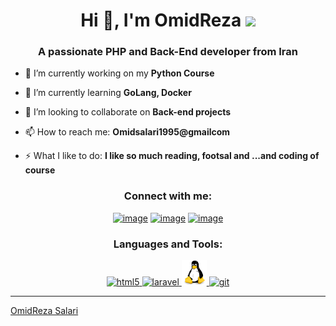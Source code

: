 <h1 align="center">Hi 👋, I'm OmidReza <img height="40" src="https://emoji.gg/assets/emoji/7333-parrotdance.gif"></h1>
<h3 align="center">A passionate PHP and Back-End  developer from Iran</h3>

- 🔭 I’m currently working on my **Python Course**

- 🌱 I’m currently learning **GoLang, Docker**

- 👯 I’m looking to collaborate on **Back-end projects**

- 📫 How to reach me: **Omidsalari1995@gmailcom**

- ⚡ What I like to do: **I like so much reading, footsal and ...and coding of course**

<h3 align="center">Connect with me:</h3>
<div align="center">

[![image](https://img.shields.io/badge/LinkedIn-0077B5?style=for-the-badge&logo=linkedin&logoColor=white)](https://www.linkedin.com/in/omid-salari/)
[![image](https://img.shields.io/badge/Twitter-1DA1F2?style=for-the-badge&logo=twitter&logoColor=white)](https://twitter.com/OmidRezaSalari1)
[![image](https://img.shields.io/badge/Gmail-D14836?style=for-the-badge&logo=gmail&logoColor=white)](mailto:omidsalari1995@gmailcom)
  
</div>

<h3 align="center">Languages and Tools:</h3>

<p align="center"> 
  <a href="https://www.w3.org/html/" target="_blank"> 
    <img src="https://www.linkpicture.com/q/353261.svg" alt="html5" width="50" height="40"/> 
  </a>
  <a href="https://www.w3schools.com/css/" target="_blank"> 
    <img src="https://www.linkpicture.com/q/4519141_laravel_icon.png" alt="laravel" width="50" height="45"/> 

  <a href="https://www.linux.org/" target="_blank"> 
    <img src="https://raw.githubusercontent.com/devicons/devicon/master/icons/linux/linux-original.svg" alt="linux" width="40" height="40"/> 
  </a> 
  <a href="https://git-scm.com/" target="_blank"> 
    <img src="https://www.vectorlogo.zone/logos/git-scm/git-scm-icon.svg" alt="git" width="40" height="40"/> 
  </a>
</p>

------

[OmidReza Salari](https://github.com/OmidRezaSalari)


